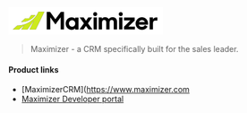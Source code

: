 ![Maximizer CRM](maximizer.png)

> Maximizer - a CRM specifically built for the sales leader.

#### Product links
- [MaximizerCRM](https://www.maximizer.com
- [Maximizer Developer portal](https://developer.maximizer.com/)
